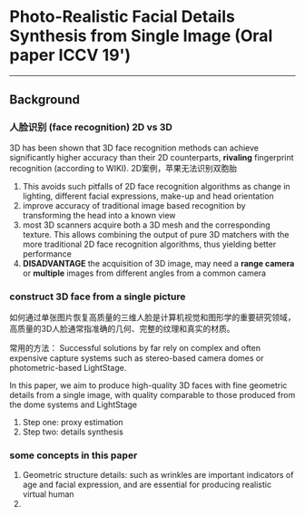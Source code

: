 # Photo-Realistic Facial Details Synthesis from Single Image (Oral paper ICCV 19')
---------
## Background
### 人脸识别 (face recognition)   2D vs 3D
3D has been shown that 3D face recognition methods can achieve significantly higher accuracy than their 2D counterparts, **rivaling** fingerprint recognition (according to WIKI). 2D案例，苹果无法识别双胞胎
1. This avoids such pitfalls of 2D face recognition algorithms as change in lighting, different facial expressions, make-up and head orientation
2. improve accuracy of traditional image based recognition by transforming the head into a known view
3. most 3D scanners acquire both a 3D mesh and the corresponding texture. This allows combining the output of pure 3D matchers with the more traditional 2D face recognition algorithms, thus yielding better performance
4. **DISADVANTAGE** the acquisition of 3D image, may need a **range camera** or **multiple** images from different angles from a common camera

### construct 3D face from a single picture
如何通过单张图片恢复高质量的三维人脸是计算机视觉和图形学的重要研究领域，高质量的3D人脸通常指准确的几何、完整的纹理和真实的材质。

常用的方法：
Successful solutions by far rely on complex and often expensive capture systems such as stereo-based camera domes or photometric-based LightStage.

In this paper, we aim to produce high-quality 3D faces with fine geometric details from a single image, with quality comparable to those produced from the dome systems and LightStage
1. Step one: proxy estimation
2. Step two: details synthesis


### some concepts in this paper
1. Geometric structure details: such as wrinkles are important indicators of age and facial expression, and are essential for producing realistic virtual human
2. 
